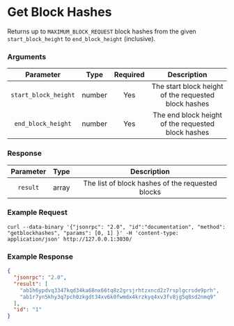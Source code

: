 # Get Block Hashes
Returns up to `MAXIMUM_BLOCK_REQUEST` block hashes from the given `start_block_height` to `end_block_height` (inclusive).

### Arguments

|       Parameter      |  Type  | Required |                      Description                     |
|:--------------------:|:------:|:--------:|:----------------------------------------------------:|
| `start_block_height` | number |    Yes   | The start block height of the requested block hashes |
| `end_block_height`   | number |    Yes   | The end block height of the requested block hashes   |

### Response

| Parameter |  Type  |                    Description                   |
|:---------:|:------:|:------------------------------------------------:|
| `result`  | array  | The list of block hashes of the requested blocks |

### Example Request
```ignore
curl --data-binary '{"jsonrpc": "2.0", "id":"documentation", "method": "getblockhashes", "params": [0, 1] }' -H 'content-type: application/json' http://127.0.0.1:3030/
```

### Example Response
```json
{
  "jsonrpc": "2.0",
  "result": [
    "ab1h6ypdvq3347kqd34ka68nx66tq8z2grsjrhtzxncd2z7rsplgcrsde9prh",
    "ab1r7yn5khy3q7pch0zkgdt34xv6k0fwmdx4krzkyq4xv3fv8jg5q8sd2nmq9"
  ],
  "id": "1"
}
```